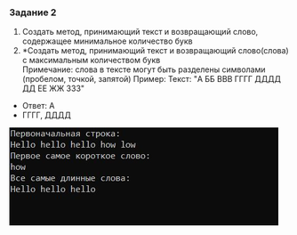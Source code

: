 ### Задание 2 ###

1. Создать метод, принимающий  текст и возвращающий слово, содержащее минимальное количество букв<br/>
2. *Создать метод, принимающий  текст и возвращающий слово(слова) с максимальным количеством букв <br/>
Примечание: слова в тексте могут быть разделены символами (пробелом, точкой, запятой) 
Пример: Текст: "A ББ ВВВ ГГГГ ДДДД  ДД ЕЕ ЖЖ ЗЗЗ"<br/>
- Ответ: А<br/>
- ГГГГ, ДДДД


![Image alt](https://github.com/sergey-crusher/Skillbox_CSharp/blob/master/5.%20SeparatingLogic-UsingMethods/2/result.JPG) 
